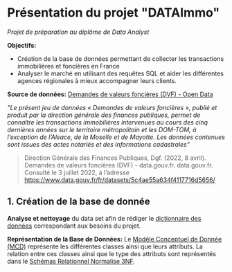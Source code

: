 # Présentation du projet "DATAImmo"

*Projet de préparation au diplôme de Data Analyst*

**Objectifs:** 
- Création de la base de données permettant de collecter les transactions immobilières et foncières en France
- Analyser le marché en utilisant des requêtes SQL et aider les différentes agences régionales à mieux accompagner leurs clients.

**Source de données:** [Demandes de valeurs foncières (DVF) - Open Data](https://www.data.gouv.fr/fr/datasets/5c4ae55a634f4117716d5656/)

*"Le présent jeu de données « Demandes de valeurs foncières », publié et produit par la direction générale des finances publiques, permet de connaître les transactions immobilières intervenues au cours des cinq dernières années sur le territoire métropolitain et les DOM-TOM, à l’exception de l’Alsace, de la Moselle et de Mayotte. Les données contenues sont issues des actes notariés et des informations cadastrales"*
>Direction Générale des Finances Publiques, Dgf. (2022, 8 avril). Demandes de valeurs foncières (DVF) - data.gouv.fr. data.gouv.fr. Consulté le 3 juillet 2022, à l’adresse https://www.data.gouv.fr/fr/datasets/5c4ae55a634f4117716d5656/

## 1. Création de la base de donnée

**Analyse et nettoyage** du data set afin de rédiger le [dictionnaire des données](1_DATAImmo_DictionnaireDonnees.pdf) correspondant aux besoins du projet.

**Représentation de la Base de Données:** Le [Modèle Conceptuel de Donnée (MCD)](2_DATAImmo_ModeleConceptuelDonnees.pdf) représente les différentes classes ainsi que leurs attributs. La relation entre ces classes ainsi que le type des attributs sont représentés dans le [Schémas Relationnel Normalise 3NF](3_DATAImmo_SchemasRelationnelNormalise3NF.pdf).


